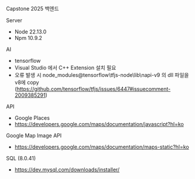 Capstone 2025 백엔드

Server
- Node 22.13.0
- Npm 10.9.2

AI
- tensorflow
- Visual Studio 에서 C++ Extension 설치 필요
- 오류 발생 시 node_modules\@tensorflow\tfjs-node\lib\napi-v9 의 dll 파일을 v8에 copy (https://github.com/tensorflow/tfjs/issues/6447#issuecomment-2009385291)

API
- Google Places
- https://developers.google.com/maps/documentation/javascript?hl=ko

Google Map Image API
- https://developers.google.com/maps/documentation/maps-static?hl=ko

SQL (8.0.41)
- https://dev.mysql.com/downloads/installer/
